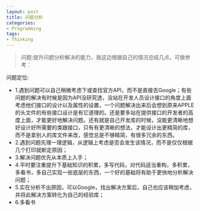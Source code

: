 ```yaml
---
layout: post
title: 问题分析
categories:
- Programming
tags:
- Thinking
---
```


   
>	问题:提升问题分析解决的能力，我这边根据自己的情况总结几点，可做参考：


问题定位:   

*	1.遇到问题可以自己稍微考虑下或查找官方API，而不是直接去Google；有些问题的解决有时候是因为API没研究透，没站在开发人员设计接口的角度上面考虑他们接口的设计以及属性的设置，一个问题解决出来后会想到原来APPLE的头文件的有些接口设计是有它道理的。还是要多站在提供接口的开发者的高度上面，才能更好地解决问题。还有就是自己开发库的时候，没能更清晰地想好设计好所需要的类跟接口，只有有更清晰的想法，才能设计出更精简的库，而不是拿别人的库文件来改，感觉总是不够精简，有很多冗余的东西。
*	2.遇到问题先理一理逻辑，从逻辑上考虑是否会发生该情况，而不是仅仅根据几个打印就断定原因；
*	3.解决问题优先从本质上入手；
*	4.平时要注重提升下基础知识的积累，多写代码，对代码适当重构，多积累，多看书，多自己实现一些底层的东西，一个好的基础将有助于更快地分析解决问题；
*	5.实在分析不出原因，可以Google，找出解决方案后，自己也应该稍加考虑，并将此解决方案转化为自己的经验库；
*	6.多看书
